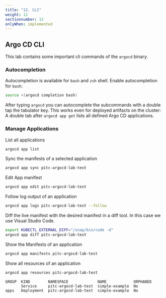 ```yaml
---
title: "12. CLI"
weight: 12
sectionnumber: 12
onlyWhen: implemented
---
```


## Argo CD CLI

This lab contains some important cli commands of the `argocd` binary.


### Autocompletion

Autocompletion is available for `bash` and `zsh` shell. Enable autocompletion for `bash`:

```bash
source <(argocd completion bash)
```

After typing `argocd` you can autocomplete the subcommands with a double tap the tabulator key. This works even for deployed artifacts on the cluster: A double tab after `argocd app get` lists all defined Argo CD applications.


### Manage Applications

List all applications
```bash
argocd app list
```

Sync the manifests of a selected application
```bash
argocd app sync pitc-argocd-lab-test
```

Edit App manifest
```bash
argocd app edit pitc-argocd-lab-test
```

Follow log output of an application
```bash
argocd app logs pitc-argocd-lab-test --follow
```

Diff the live manifest with the desired manifest in a diff tool. In this case we use Visual Studio Code.

```bash
export KUBECTL_EXTERNAL_DIFF="/snap/bin/code -d"
argocd app diff pitc-argocd-lab-test
```

Show the Manifests of an application
```bash
argocd app manifests pitc-argocd-lab-test
```

Show all resources of an application

```bash
argocd app resources pitc-argocd-lab-test
```

```
GROUP  KIND        NAMESPACE             NAME            ORPHANED
       Service     pitc-argocd-lab-test  simple-example  No
apps   Deployment  pitc-argocd-lab-test  simple-example  No
```

